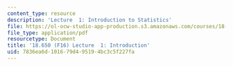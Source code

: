 ```yaml
---
content_type: resource
description: 'Lecture  1: Introduction to Statistics'
file: https://ol-ocw-studio-app-production.s3.amazonaws.com/courses/18-650-statistics-for-applications-fall-2016/7836ea6d101679d495194bc3c5f227fa_MIT18_650F16_Introduction.pdf
file_type: application/pdf
resourcetype: Document
title: '18.650 (F16) Lecture  1: Introduction'
uid: 7836ea6d-1016-79d4-9519-4bc3c5f227fa
---
```

